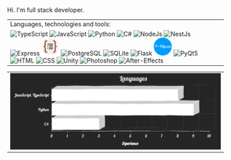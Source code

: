 Hi. I'm full stack developer.<br>

<table>
    <tr>
    </tr>
    <tr>
        <td>Languages, technologies and tools:</td>
    </tr>
    <tr>
        <td>
            <!-- <img src="https://cdn.svgporn.com/logos/react.svg" alt="React" width="42"/> -->
            <!-- <img src="https://cdn.svgporn.com/logos/redux.svg" alt="Redux" width="42"/> -->
            <img src="https://cdn.svgporn.com/logos/typescript-icon.svg" alt="TypeScript" width="42">
            <img src="https://cdn.svgporn.com/logos/javascript.svg" alt="JavaScript" width="42">
            <img src="https://cdn.svgporn.com/logos/python.svg" alt="Python" width="42">
            <img src="https://static.cdnlogo.com/logos/c/27/c.svg" alt="C#" width="42">
            <!-- <img src="https://cdn.svgporn.com/logos/nextjs-icon.svg" alt="NextJs" width="42"/> -->
            <img src="https://cdn.svgporn.com/logos/nodejs-icon.svg" alt="NodeJs" width="42">
            <img src="https://cdn.svgporn.com/logos/nestjs.svg" alt="NestJs" width="42">
            <img src="https://www.vectorlogo.zone/logos/expressjs/expressjs-icon.svg" alt="Express" width="42">
            <img src="./images/typeorm.svg" alt="TypeORM" width="42">
            <img src="https://cdn.svgporn.com/logos/postgresql.svg" alt="PostgreSQL" width="42">
            <img src="https://www.vectorlogo.zone/logos/sqlite/sqlite-icon.svg" alt="SQLite" width="42">
            <!-- <img src="https://cdn.svgporn.com/logos/docker-icon.svg" alt="Docker" width="42"/> -->
            <img src="https://cdn.svgporn.com/logos/flask.svg" alt="Flask" width="42">
            <img src="./images/aiogram.png" alt="Aiogram" width="42">
            <img src="https://upload.wikimedia.org/wikipedia/commons/e/e6/Python_and_Qt.svg" alt="PyQt5" width="42">
            <img src="https://cdn.svgporn.com/logos/html-5.svg" alt="HTML" width="42">
            <img src="https://cdn.svgporn.com/logos/css-3.svg" alt="CSS" width="42">
            <img src="https://cdn.svgporn.com/logos/unity.svg" alt="Unity" width="42">
            <img src="https://upload.wikimedia.org/wikipedia/commons/a/af/Adobe_Photoshop_CC_icon.svg"
                alt="Photoshop" width="42">
            <img src="https://upload.wikimedia.org/wikipedia/commons/c/cb/Adobe_After_Effects_CC_icon.svg"
                alt="After-Effects" width="42">
        </td>
    </tr>
</table>
<table>
    <td>
        <img src="./images/Chart.png" alt="programming languages charts" style="max-width: 100%;" />
    </td>
</table>